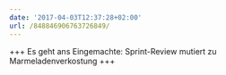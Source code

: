 ```yaml
---
date: '2017-04-03T12:37:28+02:00'
url: /848846906763726849/
---
```

+++ Es geht ans Eingemachte: Sprint-Review mutiert zu Marmeladenverkostung +++
